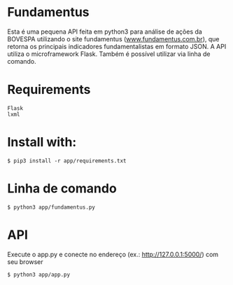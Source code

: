 # Fundamentus
Esta é uma pequena API feita em python3 para análise de ações da BOVESPA utilizando o site fundamentus (www.fundamentus.com.br), que retorna os principais indicadores fundamentalistas em formato JSON. A API utiliza o microframework Flask. Também é possível utilizar via linha de comando.

# Requirements
    Flask
    lxml
    
# Install with:
    $ pip3 install -r app/requirements.txt

# Linha de comando
    $ python3 app/fundamentus.py

# API
Execute o app.py e conecte no endereço (ex.: http://127.0.0.1:5000/) com seu browser

    $ python3 app/app.py
